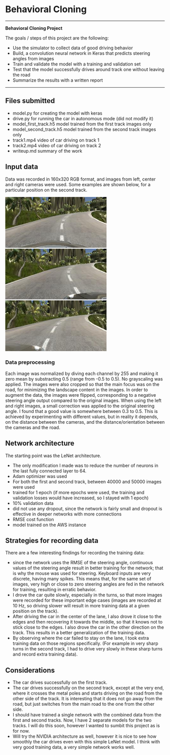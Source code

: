 # **Behavioral Cloning** 

---

**Behavioral Cloning Project**

The goals / steps of this project are the following:
* Use the simulator to collect data of good driving behavior
* Build, a convolution neural network in Keras that predicts steering angles from images
* Train and validate the model with a training and validation set
* Test that the model successfully drives around track one without leaving the road
* Summarize the results with a written report


[//]: # (Image References)

[center]: ./writeup_img/center.jpg "Center Image"
[left]: ./writeup_img/left.jpg "Left Image"
[right]: ./writeup_img/right.jpg "Right Image"

---
## Files submitted

* model.py for creating the model with keras
* drive.py for running the car in autonomous mode (did not modify it)
* model_first_track.h5 model trained from the first track images only
* model_second_track.h5 model trained from the second track images only
* track1.mp4 video of car driving on track 1
* track2.mp4 video of car driving on track 2
* writeup.md summary of the work

## Input data
Data was recorded in 160x320 RGB format, and images from left, center and right cameras were used. Some examples are shown below, for a particular position on the second track.

![alt text][center]
![alt text][left]
![alt text][right]

### Data preprocessing

Each image was normalized by diving each channel by 255 and making it zero mean by substracting 0.5 (range from -0.5 to 0.5). No grayscaling was applied. The images were also cropped so that the main focus was on the road, for minimizing the landscape content in the images. In order to augment the data, the images were flipped, corresponding to a negative steering angle output compared to the original images. When using the left and right images, a small correction was applied to the original steering angle. I found that a good value is somewhere between 0.3 to 0.5. This is achieved by experimenting with different values, but in reality it depends, on the distance between the cameras, and the distance/orientation between the cameras and the road.

## Network architecture

The starting point was the LeNet architecture. 

* The only modification I made was to reduce the number of neurons in the last fully connected layer to 64.
* Adam optimizer was used
* For both the first and second track, between 40000 and 50000 images were used
* trained for 1 epoch (if more epochs were used, the training and validation losses would have increased, so I stayed with 1 epoch)
* 10% validation data
* did not use any dropout, since the network is fairly small and dropout is effective in deeper networks with more connections
* RMSE cost function
* model trained on the AWS instance

## Strategies for recording data

There are a few interesting findings for recording the training data:

* since the network uses the RMSE of the steering angle, continuous values of the steering angle result in better training for the network; that is why the mouse was used for steering. Keyboard inputs are very discrete, having many spikes. This means that, for the same set of images, very high or close to zero steering angles are fed in the network for training, resulting in erratic behavior.
* I drove the car quite slowly, especially in the turns, so that more images were recorded for these important edge cases (images are recorded at 10 Hz, so driving slower will result in more training data at a given position on the track).
* After driving the car in the center of the lane, I also drove it close to the edges and then recovering it towards the middle, so that it knows not to stick close to the edges. I also drove the car in the other direction on the track. This results in a better generalization of the training data.
* By observing where the car failed to stay on the lane, I took extra training data on those regions specifically. (For example in very sharp turns in the second track, I had to drive very slowly in these sharp turns and record extra training data).

## Considerations 
* The car drives successfully on the first track.
* The car drives successfully on the second track, except at the very end, where it crosses the metal poles and starts driving on the road from the other side of the track. It is interesting that it does not go away from the road, but just switches from the main road to the one from the other side. 
* I should have trained a single network with the combined data from the first and second tracks. Now, I have 2 separate models for the two tracks. I will do this soon, however I wanted to sumbit this project as is for now. 
* Will try the NVIDIA architecture as well, however it is nice to see how smoothly the car drives even with this simple LeNet model. I think with very good training data, a very simple network works well.
